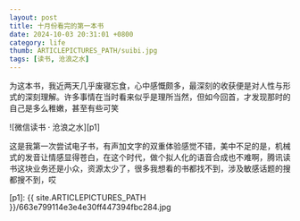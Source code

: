 ```yaml
---
layout: post
title: 十月份看完的第一本书
date: 2024-10-03 20:31:01 +0800
category: life
thumb: ARTICLEPICTURES_PATH/suibi.jpg
tags: [读书, 沧浪之水]
---
```


为这本书，我近两天几乎废寝忘食，心中感慨颇多，最深刻的收获便是对人性与形式的深刻理解。许多事情在当时看来似乎是理所当然，但如今回首，才发现那时的自己是多么稚嫩，甚至有些可笑

![微信读书 · 沧浪之水][p1]

这是我第一次尝试电子书，有声加文字的双重体验感觉不错，美中不足的是，机械式的发音让情感显得苍白，在这个时代，做个拟人化的语音合成也不难啊，腾讯读书这块业务还是小众，资源太少了，很多我想看的书都找不到，涉及敏感话题的搜都搜不到，哎

[p1]: {{ site.ARTICLEPICTURES_PATH }}/663e799114e3e4e30ff447394fbc284.jpg
